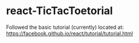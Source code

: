 # react-TicTacToetorial

Followed the basic tutorial (currently) located at: https://facebook.github.io/react/tutorial/tutorial.html
